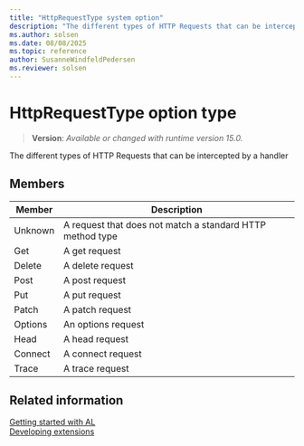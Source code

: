 ```yaml
---
title: "HttpRequestType system option"
description: "The different types of HTTP Requests that can be intercepted by a handler"
ms.author: solsen
ms.date: 08/08/2025
ms.topic: reference
author: SusanneWindfeldPedersen
ms.reviewer: solsen
---
```

[//]: # (START>DO_NOT_EDIT)
[//]: # (IMPORTANT:Do not edit any of the content between here and the END>DO_NOT_EDIT.)
[//]: # (Any modifications should be made in the .xml files in the ModernDev repo.)
# HttpRequestType option type
> **Version**: _Available or changed with runtime version 15.0._

The different types of HTTP Requests that can be intercepted by a handler

## Members
|  Member  |  Description  |
|----------------|---------------|
|Unknown|A request that does not match a standard HTTP method type|
|Get|A get request|
|Delete|A delete request|
|Post|A post request|
|Put|A put request|
|Patch|A patch request|
|Options|An options request|
|Head|A head request|
|Connect|A connect request|
|Trace|A trace request|

[//]: # (IMPORTANT: END>DO_NOT_EDIT)

## Related information

[Getting started with AL](../../devenv-get-started.md)  
[Developing extensions](../../devenv-dev-overview.md)  
